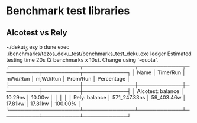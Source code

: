 # Benchmark test libraries 

## Alcotest vs Rely

~/dekuꜩ esy b dune exec ./benchmarks/tezos_deku_test/benchmarks_test_deku.exe ledger
Estimated testing time 20s (2 benchmarks x 10s). Change using '-quota'.
┌───────────────────┬──────────────┬────────────┬──────────┬──────────┬────────────┐
│ Name              │     Time/Run │    mWd/Run │ mjWd/Run │ Prom/Run │ Percentage │
├───────────────────┼──────────────┼────────────┼──────────┼──────────┼────────────┤
│ Alcotest: balance │      10.29ns │     10.00w │          │          │            │
│ Rely: balance     │ 571_247.33ns │ 59_403.46w │  17.81kw │  17.81kw │    100.00% │
└───────────────────┴──────────────┴────────────┴──────────┴──────────┴────────────┘
